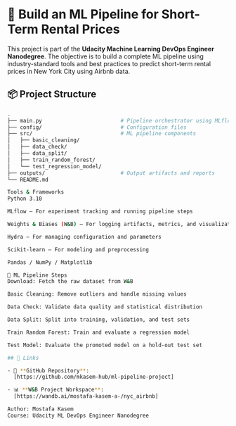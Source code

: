 # 🏡 Build an ML Pipeline for Short-Term Rental Prices

This project is part of the **Udacity Machine Learning DevOps Engineer Nanodegree**. The objective is to build a complete ML pipeline using industry-standard tools and best practices to predict short-term rental prices in New York City using Airbnb data.

## 📦 Project Structure

```bash
.
├── main.py                         # Pipeline orchestrator using MLflow & Hydra
├── config/                         # Configuration files
├── src/                            # ML pipeline components
│   ├── basic_cleaning/
│   ├── data_check/
│   ├── data_split/
│   ├── train_random_forest/
│   └── test_regression_model/
├── outputs/                        # Output artifacts and reports
└── README.md

Tools & Frameworks
Python 3.10

MLflow – For experiment tracking and running pipeline steps

Weights & Biases (W&B) – For logging artifacts, metrics, and visualizations

Hydra – For managing configuration and parameters

Scikit-learn – For modeling and preprocessing

Pandas / NumPy / Matplotlib

🧪 ML Pipeline Steps
Download: Fetch the raw dataset from W&B

Basic Cleaning: Remove outliers and handle missing values

Data Check: Validate data quality and statistical distribution

Data Split: Split into training, validation, and test sets

Train Random Forest: Train and evaluate a regression model

Test Model: Evaluate the promoted model on a hold-out test set

## 🔗 Links

- 📁 **GitHub Repository**:  
  [https://github.com/mkasem-hub/ml-pipeline-project]

- 📊 **W&B Project Workspace**:  
  [https://wandb.ai/mostafa-kasem-a-/nyc_airbnb]

Author: Mostafa Kasem
Course: Udacity ML DevOps Engineer Nanodegree
